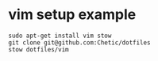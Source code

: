 vim setup example
=========================
```
sudo apt-get install vim stow
git clone git@github.com:Chetic/dotfiles
stow dotfiles/vim
```

